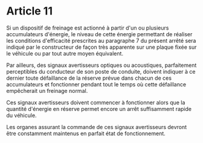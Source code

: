 # Article 11

Si un dispositif de freinage est actionné à partir d'un ou plusieurs accumulateurs d'énergie, le niveau de cette énergie permettant de réaliser les conditions d'efficacité prescrites au paragraphe 7 du présent arrêté sera indiqué par le constructeur de façon très apparente sur une plaque fixée sur le véhicule ou par tout autre moyen équivalent.

Par ailleurs, des signaux avertisseurs optiques ou acoustiques, parfaitement perceptibles du conducteur de son poste de conduite, doivent indiquer à ce dernier toute défaillance de la réserve prévue dans chacun de ces accumulateurs et fonctionner pendant tout le temps où cette défaillance empêcherait un freinage normal.

Ces signaux avertisseurs doivent commencer à fonctionner alors que la quantité d'énergie en réserve permet encore un arrêt suffisamment rapide du véhicule.

Les organes assurant la commande de ces signaux avertisseurs devront être constamment maintenus en parfait état de fonctionnement.
